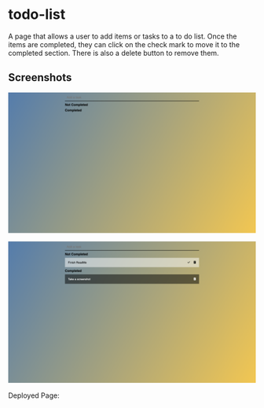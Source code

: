 # todo-list
A page that allows a user to add items or tasks to a to do list.  Once the items are completed, they can click on the check mark to move it to the completed section.  There is also a delete button to remove them.

## Screenshots
![snapshot of start](./assets/images/page-start.png)

![snapshot with tasks](./assets/images/with-tasks.png)

Deployed Page: